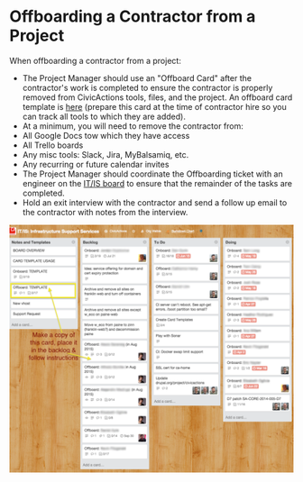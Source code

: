 # Offboarding a Contractor from a Project

When offboarding a contractor from a project:

*   The Project Manager should use an "Offboard Card" after the contractor's work is completed to ensure the contractor is properly removed from CivicActions tools, files, and the project. An offboard card template is [here](https://trello.com/c/sXpzezNI/60-offboard-template) (prepare this card at the time of contractor hire so you can track all tools to which they are added).
*   At a minimum, you will need to remove the contractor from:
*   All Google Docs tow which they have access
*   All Trello boards
*   Any misc tools: Slack, Jira, MyBalsamiq, etc.
*   Any recurring or future calendar invites
*   The Project Manager should coordinate the Offboarding ticket with an engineer on the [IT/IS board](https://trello.com/b/zgRgVkvs/it-is-infrastructure-support-services) to ensure that the remainder of the tasks are completed.
*   Hold an exit interview with the contractor and send a follow up email to the contractor with notes from the interview.

![Trello Screenshot](../images/it-is-board.png)
